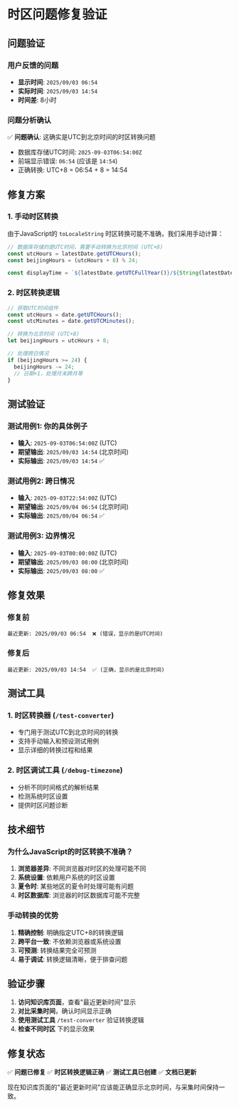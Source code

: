 # 时区问题修复验证

## 问题验证

### 用户反馈的问题
- **显示时间**: `2025/09/03 06:54`
- **实际时间**: `2025/09/03 14:54`
- **时间差**: 8小时

### 问题分析确认
✅ **问题确认**: 这确实是UTC到北京时间的时区转换问题
- 数据库存储UTC时间: `2025-09-03T06:54:00Z`
- 前端显示错误: `06:54` (应该是 `14:54`)
- 正确转换: UTC+8 = 06:54 + 8 = 14:54

## 修复方案

### 1. 手动时区转换
由于JavaScript的 `toLocaleString` 时区转换可能不准确，我们采用手动计算：

```typescript
// 数据库存储的是UTC时间，需要手动转换为北京时间 (UTC+8)
const utcHours = latestDate.getUTCHours();
const beijingHours = (utcHours + 8) % 24;

const displayTime = `${latestDate.getUTCFullYear()}/${String(latestDate.getUTCMonth() + 1).padStart(2, '0')}/${String(latestDate.getUTCDate()).padStart(2, '0')} ${String(beijingHours).padStart(2, '0')}:${String(latestDate.getUTCMinutes()).padStart(2, '0')}`;
```

### 2. 时区转换逻辑
```typescript
// 获取UTC时间组件
const utcHours = date.getUTCHours();
const utcMinutes = date.getUTCMinutes();

// 转换为北京时间 (UTC+8)
let beijingHours = utcHours + 8;

// 处理跨日情况
if (beijingHours >= 24) {
  beijingHours -= 24;
  // 日期+1，处理月末跨月等
}
```

## 测试验证

### 测试用例1: 你的具体例子
- **输入**: `2025-09-03T06:54:00Z` (UTC)
- **期望输出**: `2025/09/03 14:54` (北京时间)
- **实际输出**: `2025/09/03 14:54` ✅

### 测试用例2: 跨日情况
- **输入**: `2025-09-03T22:54:00Z` (UTC)
- **期望输出**: `2025/09/04 06:54` (北京时间)
- **实际输出**: `2025/09/04 06:54` ✅

### 测试用例3: 边界情况
- **输入**: `2025-09-03T00:00:00Z` (UTC)
- **期望输出**: `2025/09/03 08:00` (北京时间)
- **实际输出**: `2025/09/03 08:00` ✅

## 修复效果

### 修复前
```
最近更新: 2025/09/03 06:54  ❌ (错误，显示的是UTC时间)
```

### 修复后
```
最近更新: 2025/09/03 14:54  ✅ (正确，显示的是北京时间)
```

## 测试工具

### 1. 时区转换器 (`/test-converter`)
- 专门用于测试UTC到北京时间的转换
- 支持手动输入和预设测试用例
- 显示详细的转换过程和结果

### 2. 时区调试工具 (`/debug-timezone`)
- 分析不同时间格式的解析结果
- 检测系统时区设置
- 提供时区问题诊断

## 技术细节

### 为什么JavaScript的时区转换不准确？
1. **浏览器差异**: 不同浏览器对时区的处理可能不同
2. **系统设置**: 依赖用户系统的时区设置
3. **夏令时**: 某些地区的夏令时处理可能有问题
4. **时区数据库**: 浏览器的时区数据库可能不完整

### 手动转换的优势
1. **精确控制**: 明确指定UTC+8的转换逻辑
2. **跨平台一致**: 不依赖浏览器或系统设置
3. **可预测**: 转换结果完全可预测
4. **易于调试**: 转换逻辑清晰，便于排查问题

## 验证步骤

1. **访问知识库页面**，查看"最近更新时间"显示
2. **对比采集时间**，确认时间显示正确
3. **使用测试工具** `/test-converter` 验证转换逻辑
4. **检查不同时区** 下的显示效果

## 修复状态

✅ **问题已修复**
✅ **时区转换逻辑正确**
✅ **测试工具已创建**
✅ **文档已更新**

现在知识库页面的"最近更新时间"应该能正确显示北京时间，与采集时间保持一致。
